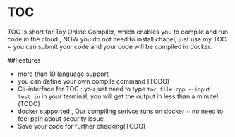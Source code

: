 TOC
====

TOC is short for Toy Online Compiler, which enables you to compile and run code
in the cloud , NOW you do not need to install chapel, just use my
TOC ~ you can submit your code and your code will be compiled in docker.

##Features

* more than 10 language support
* you can define your own compile command (TODO)
* Cli-interface for TOC : you just need to type `toc file.cpp --input test.in` in your terminal, you will get the output in less than a minute!(TODO)
* docker supported , Our compiling serivce runs on docker ~ no need to feel pain about security issue
* Save your code for further checking(TODO)

